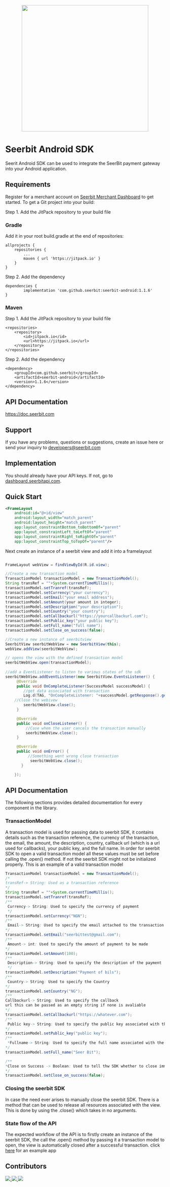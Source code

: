<p align="center">
<img width="400" valign="top" src="https://assets.seerbitapi.com/images/seerbit_logo_type.png" data-canonical-src="https://res.cloudinary.com/dpejkbof5/image/upload/v1620323718/Seerbit_logo_png_ddcor4.png" style="max-width:100%; ">
</p>

# Seerbit Android SDK

Seerit Android SDK can be used to integrate the SeerBit payment gateway into your Android application.

## Requirements
Register for a merchant account on [Seerbit Merchant Dashboard](https://dashboard.seerbitapi.com) to get started.
To get a Git project into your build:



Step 1. Add the JitPack repository to your build file

### Gradle
Add it in your root build.gradle at the end of repositories:

	allprojects {
		repositories {
			...
			maven { url 'https://jitpack.io' }
		}
	}
Step 2. Add the dependency

	dependencies {
	        implementation 'com.github.seerbit:seerbit-android:1.1.6'
	}


### Maven
Step 1. Add the JitPack repository to your build file

	<repositories>
		<repository>
		    <id>jitpack.io</id>
		    <url>https://jitpack.io</url>
		</repository>
	</repositories>

Step 2. Add the dependency

	<dependency>
	    <groupId>com.github.seerbit</groupId>
	    <artifactId>seerbit-android</artifactId>
	    <version>1.1.6</version>
	</dependency>
## API Documentation
https://doc.seerbit.com

## Support
If you have any problems, questions or suggestions, create an issue here or send your inquiry to developers@seerbit.com

## Implementation
You should already have your API keys. If not, go to [dashboard.seerbitapi.com](https://dashboard.seerbitapi.com).

## Quick Start

```xml
<FrameLayout
    android:id="@+id/view"
    android:layout_width="match_parent"
    android:layout_height="match_parent"
    app:layout_constraintBottom_toBottomOf="parent"
    app:layout_constraintLeft_toLeftOf="parent"
    app:layout_constraintRight_toRightOf="parent"
    app:layout_constraintTop_toTopOf="parent"/>
```

Next create an instance of a seerbit view and add it into a framelayout
```java

FrameLayout webView = findViewById(R.id.view);

//Create a new transaction model
TransactionModel transactionModel = new TransactionModel();
String transRef = ""+System.currentTimeMillis();
transactionModel.setTranref(transRef);
transactionModel.setCurrency("your currency");
transactionModel.setEmail("your email address");
transactionModel.setAmount(your amount in integer);
transactionModel.setDescription("your description");
transactionModel.setCountry("your country");
transactionModel.setCallbackurl("https://yourcallbackurl.com");
transactionModel.setPublic_key("your public key");
transactionModel.setFull_name("full name");
transactionModel.setClose_on_success(false);

//Create a new instance of seerbitview
SeerbitView seerbitWebView = new SeerbitView(this);
webView.addView(seerbitWebView);

// opens the view with the defined transaction model
seerbitWebView.open(transactionModel);
	
//add a EventListener to listen to various states of the sdk
seerbitWebView.addEventListener(new SeerbitView.EventsListener() {
     @Override
     public void OnCompleteListener(SuccessModel successModel) {
     	//get data associated with transaction
     	Log.d(TAG, "OnCompleteListener: "+successModel.getResponse().getPayments().getCountry());
	//Close the webivew
        seerbitWebView.close();
     }

     @Override
     public void onCloseListener() {
         //Case whem the user cancels the transaction manually
         seerbitWebView.close();
     }

     @Override
     public void onError() {
          //Something went wrong close transaction
           seerbitWebView.close();
       }

    });
```

## API Documentation
The following sections provides detailed documentation for every component in the library.


### TransactionModel
A transaction model is used for passing data to seerbit SDK, it contains details such as the transaction reference, the currency of the transaction, the email, the amount, the description, country, callback url (which is a url used for callbacks), your public key, and the full name. In order for seerbit SDK to open a valid transaction model all these values must be set before calling the .open() method. If not the seerbit SDK might not be initialized properly. This is an example of a valid transaction model
```java
TransactionModel transactionModel = new TransactionModel();
/*
transRef-> String: Used as a transaction reference
*/
String transRef = ""+System.currentTimeMillis();
transactionModel.setTranref(transRef);
/**
 Currency-> String: Used to specify the currency of payment
 */
transactionModel.setCurrency("NGN");
/**
 Email-> String: Used to specify the email attached to the transaction
*/
transactionModel.setEmail("seerbittest@gmail.com");
/**
 Amount-> int: Used to specify the amount of payment to be made
*/
transactionModel.setAmount(100);
/**
 Description-> String: Used to specify the description of the payment
 */
transactionModel.setDescription("Payment of bils");
/**
 Country-> String: Used to specify the Country
*/
transactionModel.setCountry("NG");
/**
Callbackurl-> String: Used to specify the callback 
url this can be passed as an empty string if none is avaliable
*/
transactionModel.setCallbackurl("https://whatever.com");
/**
 Public key-> String: Used to specify the public key associated with the developers account
*/
transactionModel.setPublic_key("public key");
/**
 *Fullname-> String: Used to specify the full name associated with the payment
*/
transactionModel.setFull_name("Seer Bit");

/**
*Close on Success -> Boolean: Used to tell thw SDK whether to close immediately after a successful transaction or not (defaults to true)
*/
transactionModel.setClose_on_success(false);


```
### Closing the seerbit SDK

In case the need ever arises to manually close the seerbit SDK. There is a method that can be used to release all resources associated with the view. This is done by using the .close() which takes in no arguments.

### State flow of the API

The expected workflow of the API is to firstly create an instance of the seerbit SDK, the call the .open() method by passing it a transaction model to open, the view is automatically closed after a successful transaction. click [here](https://github.com/seerbit/seerbit-android/tree/master/app) for an example app


## Contributors
<span>
<a href="https://github.com/adewoleopeyemi" title="Adewole Opeyemi">
  <img src="https://github.com/adewoleopeyemi.png?size=50">
</a>

<a href="https://github.com/amoskeyz">
  <img src="https://github.com/amoskeyz.png?size=50">
</a>
</a>
   <a href="https://github.com/victorighalo" title="Victor Ighalo">
  <img src="https://github.com/victorighalo.png?size=50">
</a>
   </span>
